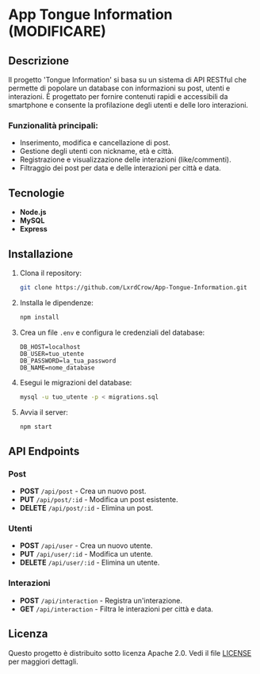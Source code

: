 # App Tongue Information (MODIFICARE)

## Descrizione

Il progetto 'Tongue Information' si basa su un sistema di API RESTful che permette di popolare un database con informazioni su post, utenti e interazioni. È progettato per fornire contenuti rapidi e accessibili da smartphone e consente la profilazione degli utenti e delle loro interazioni.

### Funzionalità principali:
- Inserimento, modifica e cancellazione di post.
- Gestione degli utenti con nickname, età e città.
- Registrazione e visualizzazione delle interazioni (like/commenti).
- Filtraggio dei post per data e delle interazioni per città e data.

## Tecnologie
- **Node.js**
- **MySQL**
- **Express**

## Installazione

1. Clona il repository:
   ```bash
   git clone https://github.com/LxrdCrow/App-Tongue-Information.git
   ```

2. Installa le dipendenze:
   ```bash
   npm install
   ```

3. Crea un file `.env` e configura le credenziali del database:
   ```env
   DB_HOST=localhost
   DB_USER=tuo_utente
   DB_PASSWORD=la_tua_password
   DB_NAME=nome_database
   ```

4. Esegui le migrazioni del database:
   ```bash
   mysql -u tuo_utente -p < migrations.sql
   ```

5. Avvia il server:
   ```bash
   npm start
   ```

## API Endpoints

### Post
- **POST** `/api/post` - Crea un nuovo post.
- **PUT** `/api/post/:id` - Modifica un post esistente.
- **DELETE** `/api/post/:id` - Elimina un post.

### Utenti
- **POST** `/api/user` - Crea un nuovo utente.
- **PUT** `/api/user/:id` - Modifica un utente.
- **DELETE** `/api/user/:id` - Elimina un utente.

### Interazioni
- **POST** `/api/interaction` - Registra un'interazione.
- **GET** `/api/interaction` - Filtra le interazioni per città e data.





## Licenza

Questo progetto è distribuito sotto licenza Apache 2.0. Vedi il file [LICENSE](LICENSE) per maggiori dettagli.
```

